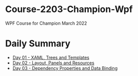 # Course-2203-Champion-Wpf
WPF Course for Champion March 2022

# Daily Summary
* [Day 01 - XAML, Trees and Templates](Day%2001/README.md)
* [Day 02 - Layout, Panels and Resources](Day%2002/README.md)
* [Day 03 - Dependency Properties and Data Binding](Day%2003/README.md)